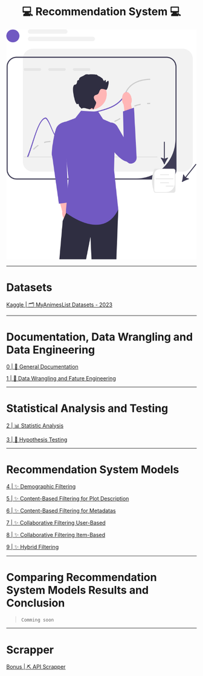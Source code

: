<h1 align='center'>💻 Recommendation System 💻</h1>

<div align="center">
  <img src='./images/data-science.svg' alt='Data Science' />
</div>

---

# Datasets

[Kaggle | 🗂️ MyAnimesList Datasets - 2023](https://www.kaggle.com/datasets/dsfelix/animes-dataset-2023)

---

# Documentation, Data Wrangling and Data Engineering

[0 | 📃 General Documentation](https://github.com/CSFelix/recommendation-system/blob/main/0%20-%20general%20documentation.ipynb)

[1 | 🧼 Data Wrangling and Fature Engineering](https://github.com/CSFelix/recommendation-system/blob/main/1%20-%20data%20wrangling%20and%20feature%20engineering.ipynb)

---

# Statistical Analysis and Testing

[2 | 📊 Statistic Analysis](https://github.com/CSFelix/recommendation-system/blob/main/2%20-%20statistic%20analysis.ipynb)

[3 | 🧪 Hypothesis Testing](https://github.com/CSFelix/recommendation-system/blob/main/3%20-%20hypothesis%20testing.ipynb)

---

# Recommendation System Models

[4 | ✨ Demographic Filtering](https://github.com/CSFelix/recommendation-system/blob/main/4%20-%20demographic%20filtering.ipynb)

[5 | ✨ Content-Based Filtering for Plot Description](https://github.com/CSFelix/recommendation-system/blob/main/5%20-%20content-based%20filtering%20-%20plot%20description.ipynb)

[6 | ✨ Content-Based Filtering for Metadatas](https://github.com/CSFelix/recommendation-system/blob/main/6%20-%20content-based%20filtering%20-%20metadatas.ipynb)

[7 | ✨ Collaborative Filtering User-Based](https://github.com/CSFelix/recommendation-system/blob/main/7%20-%20collaborative%20filtering%20-%20user%20based.ipynb)

[8 | ✨ Collaborative Filtering Item-Based](https://github.com/CSFelix/recommendation-system/blob/main/8%20-%20collaborative%20filtering%20-%20item%20based.ipynb)

[9 | ✨ Hybrid Filtering](https://github.com/CSFelix/recommendation-system/blob/main/9%20-%20hybrid%20filtering.ipynb)

---

# Comparing Recommendation System Models Results and Conclusion

> `Comming soon`

---

# Scrapper

[Bonus | ⛏️ API Scrapper](https://github.com/CSFelix/recommendation-system/blob/main/bonus%20-%20scrapper.ipynb)
